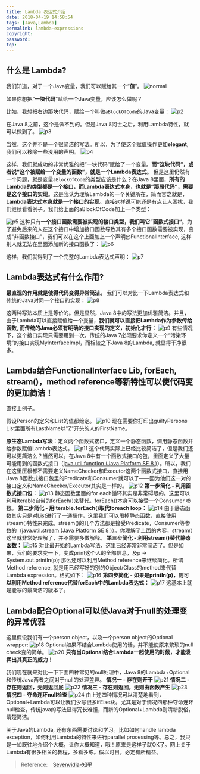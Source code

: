 ```yaml
---
title: Lambda 表达式介绍
date: 2018-04-19 14:58:54
tags: [Java,Lambda]
permalink: lambda-expressions
copyright:
password:
top:
---
```


## 什么是 Lambda?
我们知道，对于一个Java变量，我们可以赋给其一个“**值**”。
![normal](https://pic3.zhimg.com/80/v2-ab6545c49383236a4af3f28a47886090_hd.jpg)

如果你想把“**一块代码**”赋给一个Java变量，应该怎么做呢？
<!-- more -->

比如，我想把右边那块代码，赋给一个叫做`aBlockOfCode`的Java变量：
![p2](https://pic3.zhimg.com/80/v2-1cc87e82fba0872c2cae3fee08e8fe41_hd.jpg)

在Java 8之前，这个是做不到的。但是Java 8问世之后，利用Lambda特性，就可以做到了。
![p3](https://pic3.zhimg.com/80/v2-145a556d86806c3163391a13428e3f03_hd.jpg)

当然，这个并不是一个很简洁的写法。所以，为了使这个赋值操作更加**elegant**, 我们可以移除一些没用的声明。
![p4](https://pic3.zhimg.com/80/v2-a712753b42972e094a548ae02fa82987_hd.jpg)

这样，我们就成功的非常优雅的把“一块代码”赋给了一个变量。**而“这块代码”，或者说“这个被赋给一个变量的函数”，就是一个Lambda表达式**。
但是这里仍然有一个问题，就是变量`aBlockOfCode`的类型应该是什么？在Java 8里面，**所有的Lambda的类型都是一个接口，而Lambda表达式本身，也就是”那段代码“，需要是这个接口的实现**。这是我认为理解Lambda的一个关键所在，简而言之就是，**Lambda表达式本身就是一个接口的实现**。直接这样说可能还是有点让人困扰，我们继续看看例子。我们给上面的aBlockOfCode加上一个类型：

![p5](https://pic1.zhimg.com/80/v2-55de66060b4cb70193ddc7fea201b257_hd.jpg)
这种只有**一个接口函数需要被实现的接口类型，我们叫它”函数式接口“**。为了避免后来的人在这个接口中增加接口函数导致其有多个接口函数需要被实现，变成"非函数接口”，我们可以在这个上面加上一个声明@FunctionalInterface, 这样别人就无法在里面添加新的接口函数了：
![p6](https://pic4.zhimg.com/80/v2-2c57e7411de227d1eb09c327d01fb766_hd.jpg)

这样，我们就得到了一个完整的Lambda表达式声明：
![p7](https://pic4.zhimg.com/80/v2-02eedc528fcee115f5ed0b7b045846d7_hd.jpg)

## Lambda表达式有什么作用?
**最直观的作用就是使得代码变得异常简洁。**
我们可以对比一下Lambda表达式和传统的Java对同一个接口的实现：
![p8](https://pic1.zhimg.com/80/v2-dbd46cf9d188d0fde25db700c23dcc79_hd.jpg)

这两种写法本质上是等价的。但是显然，Java 8中的写法更加优雅简洁。并且，由于Lambda可以直接赋值给一个变量，**我们就可以直接把Lambda作为参数传给函数, 而传统的Java必须有明确的接口实现的定义，初始化才行：**
![p9](https://pic1.zhimg.com/80/v2-28606f4328308baf7f70a36bd689e5ea_hd.jpg)
有些情况下，这个接口实现只需要用到一次。传统的Java 7必须要求你定义一个“污染环境”的接口实现MyInterfaceImpl，而相较之下Java 8的Lambda, 就显得干净很多。

## Lambda结合FunctionalInterface Lib, forEach, stream()，method reference等新特性可以使代码变的更加简洁！

直接上例子。

假设Person的定义和List<Person>的值都给定。
![p10](https://pic3.zhimg.com/80/v2-02ae14b4c341e2303ae86e2da6a038a2_hd.jpg)
现在需要你打印出guiltyPersons List里面所有LastName以"Z"开头的人的FirstName。

**原生态Lambda写法**：定义两个函数式接口，定义一个静态函数，调用静态函数并给参数赋值Lambda表达式。
![p11](https://pic4.zhimg.com/80/v2-fdef41934be8804fa244e89c84a567f1_hd.jpg)
这个代码实际上已经比较简洁了，但是我们还可以更简洁么？当然可以。在Java 8中有一个函数式接口的包，里面定义了大量可能用到的函数式接口（[java.util.function (Java Platform SE 8 )](https://docs.oracle.com/javase/8/docs/api/java/util/function/package-summary.html)）。所以，我们在这里压根都不需要定义NameChecker和Executor这两个函数式接口，直接用Java 8函数式接口包里的Predicate<T>和Consumer<T>就可以了——因为他们这一对的接口定义和NameChecker/Executor其实是一样的。
![p12](https://pic2.zhimg.com/80/v2-ad5b3e8d225bf9e6d988c6dc83819637_hd.jpg)
**第一步简化 - 利用函数式接口包：**
![p13](https://pic4.zhimg.com/80/v2-493168d1a72120d69b0d13b4711c3c9f_hd.jpg)
静态函数里面的for each循环其实是非常碍眼的。这里可以利用Iterable自带的forEach()来替代。forEach()本身可以接受一个Consumer<T> 参数。
**第二步简化 - 用Iterable.forEach()取代foreach loop：**
![p14](https://pic4.zhimg.com/80/v2-bdd6f5a6dbf65b578080f7b7ad5ab6cf_hd.jpg)
由于静态函数其实只是对List进行了一通操作，这里我们可以甩掉静态函数，直接使用stream()特性来完成。stream()的几个方法都是接受Predicate<T>，Consumer<T>等参数的（[java.util.stream (Java Platform SE 8 )](https://docs.oracle.com/javase/8/docs/api/java/util/stream/package-summary.html)）。你理解了上面的内容，stream()这里就非常好理解了，并不需要多做解释。
**第三步简化 - 利用stream()替代静态函数：**
![p15](https://pic1.zhimg.com/80/v2-e196d987f852b9b8e26a6a9dac648a06_hd.jpg)
对比最开始的Lambda写法，这里已经非常非常简洁了。但是如果，我们的要求变一下，变成print这个人的全部信息，及p -> System.out.println(p); 那么还可以利用Method reference来继续简化。所谓Method reference, 就是用已经写好的别的Object/Class的method来代替Lambda expression。格式如下：
![p16](https://pic3.zhimg.com/80/v2-12622326a5682285ce235d96291f3bb8_hd.jpg)
**第四步简化 - 如果是println(p)，则可以利用Method reference代替forEach中的Lambda表达式：**
![p17](https://pic4.zhimg.com/80/v2-f29e6569d0265b91794565ae81d54265_hd.jpg)
这基本上就是能写的最简洁的版本了。
## Lambda配合Optional<T>可以使Java对于null的处理变的异常优雅
这里假设我们有一个person object，以及一个person object的Optional wrapper:
![p18](https://pic3.zhimg.com/80/v2-e78d71b9699504e46d86d77aabec42cf_hd.jpg)
Optional<T>如果不结合Lambda使用的话，并不能使原来繁琐的null check变的简单。
![p20](https://pic4.zhimg.com/80/v2-ce82e2c3e69caab9acdec9d4e42cde0e_hd.jpg)
**只有当Optional<T>结合Lambda一起使用的时候，才能发挥出其真正的威力！**

我们现在就来对比一下下面四种常见的null处理中，Java 8的Lambda+Optional<T>和传统Java两者之间对于null的处理差异。
**情况一 - 存在则开干**
![p21](https://pic2.zhimg.com/80/v2-f41305009c93effa8fe047631d5342ed_hd.jpg)
**情况二 - 存在则返回，无则返回屁**
![p22](https://pic4.zhimg.com/80/v2-cfa0e3298ba94efa29dc9cb8b32356fe_hd.jpg)
**情况三 - 存在则返回，无则由函数产生**
![p23](https://pic2.zhimg.com/80/v2-4091bb966ac575fd83d5fa07dd7c2dce_hd.jpg)
**情况四 - 夺命连环null检查**
![p24](https://pic1.zhimg.com/80/v2-7bc0ac86cd29a1cea92a853d73f41cec_hd.jpg)
由上述四种情况可以清楚地看到，Optional<T>+Lambda可以让我们少写很多ifElse块。尤其是对于情况四那种夺命连环null检查，传统java的写法显得冗长难懂，而新的Optional<T>+Lambda则清新脱俗，清楚简洁。

关于Java的Lambda, 还有东西需要讨论和学习。比如如何handle lambda exception，如何利用Lambda的特性来进行parallel processing等。总之，我只是一如既往地介绍个大概，让你大概知道，哦！原来是这样子就OK了。网上关于Lambda有很多相关的教程，多看多练。假以时日，必定有所精益。

> Reference:　[Sevenvidia-知乎](https://www.zhihu.com/question/20125256/answer/324121308)　　
